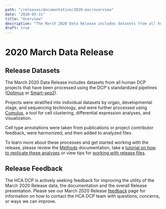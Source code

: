 ```yaml
---
path: "/releases/documentation/2020-mar/overview"
date: "2020-03-31"
title: "Overview"
description: "The March 2020 Data Release includes datasets from all human DCP projects that have been processed using the DCP's standardized pipelines (Optimus or Smart-seq2)."
draft: true
---
```


# 2020 March Data Release 


## Release Datasets

The <link-to-browser relativelink="/releases/2020-mar">March 2020 Data Release</link-to-browser>
includes datasets from all human DCP projects that have been processed using the DCP's standardized pipelines ([Optimus](/pipelines/optimus-workflow.md) or [Smart-seq2](/pipelines/smart-seq2-workflow.md)). 

Projects were stratified into individual datasets by organ, developmental stage, and sequencing technology, and were further processed using [Cumulus](https://cumulus.readthedocs.io/en/latest/cumulus.html#), a tool for cell clustering, differential expression analyses, and visualization.
 
Cell type annotations were taken from publications or project contributor feedback, were harmonized, and then added to analyzed files.

To learn more about these processes and get started working with the release, please review the [Methods](/releases/2020-mar/methods.md) documentation, take a [tutorial on how to replicate these analyses](/releases/2020-mar/replicating-the-release-analysis.md) or view tips for [working with release files](/releases/2020-mar/working-with-release-files.md). 



## Release Feedback

The HCA DCP is actively seeking feedback for improving the utility of the March 2020 Release data, the documentation and the overall Release presentation. Please see our March 2020 Release [feedback](/releases/2020-mar/feedback.md) page for information on how to contact the HCA DCP team with questions, concerns, or ways we can improve.
